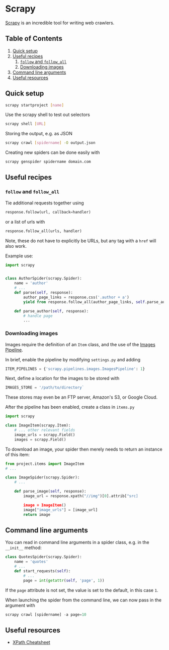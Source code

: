 # Scrapy

[Scrapy](https://docs.scrapy.org/en/latest/index.html) is an incredible tool for writing web crawlers.

<!--BEGIN TOC-->
## Table of Contents
1. [Quick setup](#quick-setup)
2. [Useful recipes](#useful-recipes)
    1. [`follow` and `follow_all`](#follow-and-follow_all)
    2. [Downloading images](#downloading-images)
3. [Command line arguments](#command-line-arguments)
4. [Useful resources](#useful-resources)

<!--END TOC-->


## Quick setup
```bash
scrapy startproject [name]
```

Use the scrapy shell to test out selectors
```bash
scrapy shell [URL]
```

Storing the output, e.g. as JSON
```bash
scrapy crawl [spidername] -O output.json
```

Creating new spiders can be done easily with
```bash
scrapy genspider spidername domain.com
```

## Useful recipes

### `follow` and `follow_all`
Tie additional requests together using 
```py
response.follow(url, callback=handler)
```
or a list of urls with
```py
response.follow_all(urls, handler)
```
Note, these do not have to explicitly be URLs, but any tag with a `href` will also work.

Example use:
```py
import scrapy


class AuthorSpider(scrapy.Spider):
    name = 'author'
    # ... 
    def parse(self, response):
        author_page_links = response.css('.author + a')
        yield from response.follow_all(author_page_links, self.parse_author)

    def parse_author(self, response):
        # handle page
        ...
```

### Downloading images
Images require the definition of an `Item` class, and the use of the [Images Pipeline](https://docs.scrapy.org/en/latest/topics/media-pipeline.html#using-the-images-pipeline).

In brief, enable the pipeline by modifying `settings.py` and adding
```py
ITEM_PIPELINES = {'scrapy.pipelines.images.ImagesPipeline': 1}
```

Next, define a location for the images to be stored with
```py
IMAGES_STORE = '/path/to/directory`
```
These stores may even be an FTP server, Amazon's S3, or Google Cloud.

After the pipeline has been enabled, create a class in `items.py`
```py
import scrapy

class ImageItem(scrapy.Item):
    # ... other relevant fields 
    image_urls = scrapy.Field()
    images = scrapy.Field()
```

To download an image, your spider then merely needs to return an instance of this item:
```py
from project.items import ImageItem
# ... 

class ImageSpider(scrapy.Spider):
    # ... 

    def parse_image(self, response):
        image_url = response.xpath("//img")[0].attrib["src]

        image = ImageItem()
        image["image_urls"] = [image_url]
        return image 
```


## Command line arguments
You can read in command line arguments in a spider class, e.g. in the `__init__` method:
```py
class QuotesSpider(scrapy.Spider):
    name = 'quotes'
    # ...
    def start_requests(self):
        # ...
        page = int(getattr(self, 'page', 1))
```
If the `page` attribute is not set, the value is set to the default, in this case `1`.

When launching the spider from the command line, we can now pass in the argument with
```py
scrapy crawl [spidername] -a page=10
```


## Useful resources

- [XPath Cheatsheet](https://devhints.io/xpath)